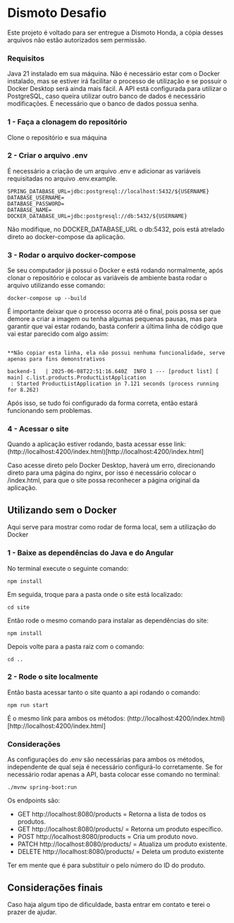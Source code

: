 # Dismoto Desafio

Este projeto é voltado para ser entregue a Dismoto Honda, a cópia desses arquivos não estão autorizados sem permissão.

### Requisitos
Java 21 instalado em sua máquina.
Não é necessário estar com o Docker instalado, mas se estiver irá facilitar o processo de utilização e se possuir o Docker Desktop será ainda mais fácil.
A API está configurada para utilizar o PostgreSQL, caso queira utilizar outro banco de dados é necessário modificações.
É necessário que o banco de dados possua senha.

### 1 - Faça a clonagem do repositório
Clone o repositório e sua máquina

### 2 - Criar o arquivo .env
É necessário a criação de um arquivo .env e adicionar as variáveis requisitadas no arquivo .env.example.

```
SPRING_DATABASE_URL=jdbc:postgresql://localhost:5432/${USERNAME}
DATABASE_USERNAME=
DATABASE_PASSWORD=
DATABASE_NAME=
DOCKER_DATABASE_URL=jdbc:postgresql://db:5432/${USERNAME}
```

Não modifique, no DOCKER_DATABASE_URL o db:5432, pois está atrelado direto ao docker-compose da aplicação.

### 3 - Rodar o arquivo docker-compose
Se seu computador já possui o Docker e está rodando normalmente, após clonar o repositório e colocar as variáveis de ambiente basta rodar o arquivo utilizando esse comando:

```
docker-compose up --build
```

É importante deixar que o processo ocorra até o final, pois possa ser que demore a criar a imagem ou tenha algumas pequenas pausas, mas para garantir que vai estar rodando, 
basta conferir a última linha de código que vai estar parecido com algo assim:
```

**Não copiar esta linha, ela não possui nenhuma funcionalidade, serve apenas para fins demonstrativos

backend-1   | 2025-06-08T22:51:16.640Z  INFO 1 --- [product list] [           main] c.list.products.ProductListApplication  
 : Started ProductListApplication in 7.121 seconds (process running for 8.262)
```

Após isso, se tudo foi configurado da forma correta, então estará funcionando sem problemas.

### 4 - Acessar o site
Quando a aplicação estiver rodando, basta acessar esse link:
(http://localhost:4200/index.html)[http://localhost:4200/index.html]

Caso acesse direto pelo Docker Desktop, haverá um erro, direcionando direto para uma página do nginx, por isso é necessário colocar o /index.html, 
para que o site possa reconhecer a página original da aplicação.

## Utilizando sem o Docker

Aqui serve para mostrar como rodar de forma local, sem a utilização do Docker

### 1 - Baixe as dependências do Java e do Angular
No terminal execute o seguinte comando:

```
npm install
```

Em seguida, troque para a pasta onde o site está localizado:

```
cd site
```

Então rode o mesmo comando para instalar as dependências do site:

```
npm install
```

Depois volte para a pasta raiz com o comando:

```
cd ..
```

### 2 - Rode o site localmente
Então basta acessar tanto o site quanto a api rodando o comando:

```
npm run start
```

É o mesmo link para ambos os métodos: (http://localhost:4200/index.html)[http://localhost:4200/index.html]

### Considerações
As configurações do .env são necessárias para ambos os métodos, independente de qual seja é necessário configurá-lo corretamente.
Se for necessário rodar apenas a API, basta colocar esse comando no terminal:

```
./mvnw spring-boot:run
```

Os endpoints são:

- GET http://localhost:8080/products = Retorna a lista de todos os produtos.
- GET http://localhost:8080/products/<number> = Retorna um produto específico.
- POST http://localhost:8080/products = Cria um produto novo.
- PATCH http://localhost:8080/products/<number> = Atualiza um produto existente.
- DELETE http://localhost:8080/products/<number> = Deleta um produto existente

Ter em mente que é para substituir o <number> pelo número do ID do produto.


## Considerações finais
Caso haja algum tipo de dificuldade, basta entrar em contato e terei o prazer de ajudar.

